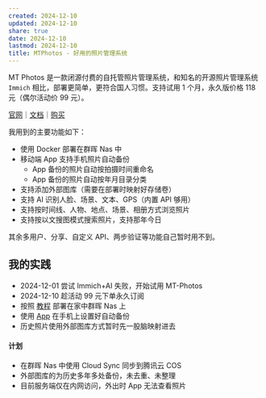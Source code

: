 ```yaml
---
created: 2024-12-10
updated: 2024-12-10
share: true
date: 2024-12-10
lastmod: 2024-12-10
title: MTPhotos - 好用的照片管理系统
---
```


MT Photos 是一款闭源付费的自托管照片管理系统，和知名的开源照片管理系统 `Immich` 相比，部署更简单，更符合国人习惯。支持试用 1 个月，永久版价格 118 元（偶尔活动价 99 元）。

[官网](https://mtmt.tech/)｜[文档](https://mtmt.tech/docs/start/introduction)｜[购买](https://auth.mtmt.tech/buy)

我用到的主要功能如下：
- 使用 Docker 部署在群晖 Nas 中
- 移动端 App 支持手机照片自动备份
	- App 备份的照片自动按拍摄时间重命名
	- App 备份的照片自动按年月目录分类
- 支持添加外部图库（需要在部署时映射好存储卷）
- 支持 AI 识别人脸、场景、文本、GPS（内置 API 够用）
- 支持按时间线、人物、地点、场景、相册方式浏览照片
- 支持按以文搜图模式搜索照片，支持那年今日

其余多用户、分享、自定义 API、两步验证等功能自己暂时用不到。

## 我的实践

- 2024-12-01 尝试 Immich+AI 失败，开始试用 MT-Photos
- 2024-12-10 趁活动 99 元下单永久订阅
- 按照 [教程](https://mtmt.tech/docs/example/dsm2) 部署在家中群晖 Nas 上
- 使用 [App](https://mtmt.tech/docs/start/app) 在手机上设置好自动备份
- 历史照片使用外部图库方式暂时先一股脑映射进去

#### 计划

- 在群晖 Nas 中使用 Cloud Sync 同步到腾讯云 COS
- 外部图库的为历史多年多处备份，未去重、未整理
- 目前服务端仅在内网访问，外出时 App 无法查看照片